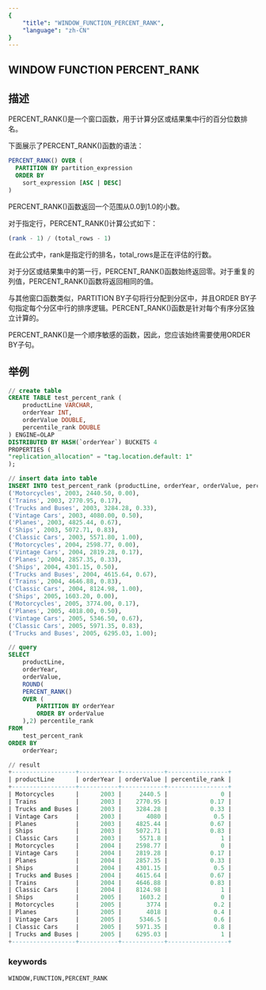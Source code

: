 ```yaml
---
{
    "title": "WINDOW_FUNCTION_PERCENT_RANK",
    "language": "zh-CN"
}
---
```


<!--  Licensed to the Apache Software Foundation (ASF) under one or more contributor license agreements.  See the NOTICE file distributed with this work for additional information regarding copyright ownership.  The ASF licenses this file to you under the Apache License, Version 2.0 (the "License"); you may not use this file except in compliance with the License.  You may obtain a copy of the License at

  http://www.apache.org/licenses/LICENSE-2.0

Unless required by applicable law or agreed to in writing, software distributed under the License is distributed on an "AS IS" BASIS, WITHOUT WARRANTIES OR CONDITIONS OF ANY KIND, either express or implied.  See the License for the specific language governing permissions and limitations under the License. -->

## WINDOW FUNCTION PERCENT_RANK
## 描述

PERCENT_RANK()是一个窗口函数，用于计算分区或结果集中行的百分位数排名。

下面展示了PERCENT_RANK()函数的语法：

```sql
PERCENT_RANK() OVER (
  PARTITION BY partition_expression 
  ORDER BY 
    sort_expression [ASC | DESC]
)
```

PERCENT_RANK()函数返回一个范围从0.0到1.0的小数。

对于指定行，PERCENT_RANK()计算公式如下：

```sql
(rank - 1) / (total_rows - 1)
```

在此公式中，rank是指定行的排名，total_rows是正在评估的行数。

对于分区或结果集中的第一行，PERCENT_RANK()函数始终返回零。对于重复的列值，PERCENT_RANK()函数将返回相同的值。

与其他窗口函数类似，PARTITION BY子句将行分配到分区中，并且ORDER BY子句指定每个分区中行的排序逻辑。PERCENT_RANK()函数是针对每个有序分区独立计算的。

PERCENT_RANK()是一个顺序敏感的函数，因此，您应该始终需要使用ORDER BY子句。

## 举例

```sql
// create table
CREATE TABLE test_percent_rank (
    productLine VARCHAR,
    orderYear INT,
    orderValue DOUBLE,
    percentile_rank DOUBLE
) ENGINE=OLAP
DISTRIBUTED BY HASH(`orderYear`) BUCKETS 4
PROPERTIES (
"replication_allocation" = "tag.location.default: 1"
);

// insert data into table
INSERT INTO test_percent_rank (productLine, orderYear, orderValue, percentile_rank) VALUES
('Motorcycles', 2003, 2440.50, 0.00),
('Trains', 2003, 2770.95, 0.17),
('Trucks and Buses', 2003, 3284.28, 0.33),
('Vintage Cars', 2003, 4080.00, 0.50),
('Planes', 2003, 4825.44, 0.67),
('Ships', 2003, 5072.71, 0.83),
('Classic Cars', 2003, 5571.80, 1.00),
('Motorcycles', 2004, 2598.77, 0.00),
('Vintage Cars', 2004, 2819.28, 0.17),
('Planes', 2004, 2857.35, 0.33),
('Ships', 2004, 4301.15, 0.50),
('Trucks and Buses', 2004, 4615.64, 0.67),
('Trains', 2004, 4646.88, 0.83),
('Classic Cars', 2004, 8124.98, 1.00),
('Ships', 2005, 1603.20, 0.00),
('Motorcycles', 2005, 3774.00, 0.17),
('Planes', 2005, 4018.00, 0.50),
('Vintage Cars', 2005, 5346.50, 0.67),
('Classic Cars', 2005, 5971.35, 0.83),
('Trucks and Buses', 2005, 6295.03, 1.00);

// query
SELECT
    productLine,
    orderYear,
    orderValue,
    ROUND(
    PERCENT_RANK()
    OVER (
        PARTITION BY orderYear
        ORDER BY orderValue
    ),2) percentile_rank
FROM
    test_percent_rank
ORDER BY
    orderYear;

// result
+------------------+-----------+------------+-----------------+
| productLine      | orderYear | orderValue | percentile_rank |
+------------------+-----------+------------+-----------------+
| Motorcycles      |      2003 |     2440.5 |               0 |
| Trains           |      2003 |    2770.95 |            0.17 |
| Trucks and Buses |      2003 |    3284.28 |            0.33 |
| Vintage Cars     |      2003 |       4080 |             0.5 |
| Planes           |      2003 |    4825.44 |            0.67 |
| Ships            |      2003 |    5072.71 |            0.83 |
| Classic Cars     |      2003 |     5571.8 |               1 |
| Motorcycles      |      2004 |    2598.77 |               0 |
| Vintage Cars     |      2004 |    2819.28 |            0.17 |
| Planes           |      2004 |    2857.35 |            0.33 |
| Ships            |      2004 |    4301.15 |             0.5 |
| Trucks and Buses |      2004 |    4615.64 |            0.67 |
| Trains           |      2004 |    4646.88 |            0.83 |
| Classic Cars     |      2004 |    8124.98 |               1 |
| Ships            |      2005 |     1603.2 |               0 |
| Motorcycles      |      2005 |       3774 |             0.2 |
| Planes           |      2005 |       4018 |             0.4 |
| Vintage Cars     |      2005 |     5346.5 |             0.6 |
| Classic Cars     |      2005 |    5971.35 |             0.8 |
| Trucks and Buses |      2005 |    6295.03 |               1 |
+------------------+-----------+------------+-----------------+
```

### keywords

    WINDOW,FUNCTION,PERCENT_RANK
